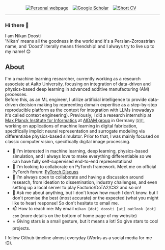 <div align='center' style='margin-top: 20px;'>
<a href='https://nikronic.com' style='margin-right: 10px'><img src="https://img.shields.io/badge/-Website-127a75?style=for-the-badge&logo=google-chrome&logoColor=white" title="Personal webpage" /></a>
<a href='https://scholar.google.com/citations?user=QWFKVW8AAAAJ' style='margin-right: 10px'><img src="https://img.shields.io/badge/-Scholar-5654a8?style=for-the-badge&logo=google-scholar&logoColor=white" title="Google Scholar" /></a>
<a href='https://nikronic.com/assets/pdf/cv.pdf' style='margin-right: 10px'><img src="https://img.shields.io/badge/Short%20CV-127a75?style=for-the-badge&logo=Shotcut&logoColor=white" title="Short CV" /></a>
</div>

-----

### Hi there 👋
I am Nikan Doosti<br>
'Nikan' means all the goodness in the world and it's a Persian-Zoroastrian name, and 'Doosti' literally means friendship! and I always try to live up to my name! 😊

## About
I'm a machine learning researcher, currently working as a research associate at Aalto University, focusing on integration of data-driven and physics-based deep learning in advanced additive manufacturing (AM) processes.<br> Before this, as an ML engineer, I utilize artificial intelligence to provide data-driven decision making by repreenting domain experitise as a step-by-step reproducible platform as the context for integration with LLMs (nowadays it's called context engineering). Previously, I did a research internship at [Max Planck Institute for Informatics](https://www.mpi-inf.mpg.de/home/) at [AIDAM group](http://aidam.mpi-inf.mpg.de/) in Germany :de:, working on applications of machine learning in digital fabrication, specifically implicit neural representation and surrogate modeling via differentiabe physics-based simulator. Prior to that, I was mainly focused on classic computer vision, specifically digital image processing.

- 🧐 I'm interested in machine learning, deep learning, physics-based simulation, and I always love to make everything differentiable so we can have fully self-supervised end-to-end representations!
- 👯 I'm looking to collaborate on PyTorch framework. Meet me on official PyTorch forum: [PyTorch Discuss](https://discuss.pytorch.org/u/nikronic/summary)
- 💓 I’m always open to collaborate and having a discussion around research, from ideation to dissemination, industry challenges, and even setting up a local server to play Factorio/DoTA2/CS2 and so on!
- 💬 Ask me about anything, but I don't know how much I don't know. but I don't promise the best (most accurate) or the expected (what you might like to hear) response! So don't hesitate to email me.
- 📫 How to reach me: My email `nikan [dot] doosti [at] outlook [dot] com` (more details on the bottom of home page of my website)
- ⭐ Giving stars is a small gesture, but it means a lot! So give stars to cool projects.

I follow Github timeline almost everyday (Works as a social media for me :D).

